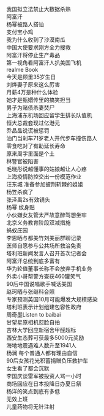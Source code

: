 我国拟立法禁止大数据杀熟  
阿富汗  
杨幂被路人搭讪  
支付宝小鸡  
我为什么收到了沙漠南瓜  
中国大使要求刚方全力搜救  
阿富汗将停止生产毒品  
第一视角看阿富汗人扒美国飞机  
realme Book  
今天是顾里35岁生日  
刘烨妻子原来这么厉害  
月薪4万是种什么体验  
她才是甄嬛传里的搞笑担当  
男子为赌债杀妻焚尸  
上海浦东机场回应留学生排长队值机  
恒大总裁套现过亿港元  
乔晶晶说谎被惩罚  
油门当刹车71岁老人开代步车撞伤路人  
零食吃对了有助延长寿命  
原来周字里面是个土  
林警官被陷害  
毛晓彤说越懂事的姑娘越让人心疼  
上海疫情防控交出一份模范作业  
汪东城 准备参加披荆斩棘的姐姐  
杨笠杀疯了  
张泽禹2s有效镜头  
杨幂 纹身贴  
小伙嫌女友管太严故意醉驾想坐牢  
北京义务教育阶段双减措施  
蚂蚁庄园  
李恩晒与都美竹刘美丽群聊记录  
医师自愿参与公共场所救治免责  
塔利班新闻发言人召开首次记者会  
阿富汗总统到底多富有  
华为轮值董事长称不会放弃手机业务  
外卖小哥帮警方查获460罐笑气  
90后中国说唱歌手喊话美国  
赵珂晒与张继科合照  
专家预测英国10月可能爆发大规模感染  
塔利班表示计划组建包容性政府  
周奇墨Listen to baibai  
甘望星原相机怼脸自拍  
吉林大学回应新宿舍甲醛超标  
西安生态葬可获最多5000元奖励  
海地地震遇难人数升至1941人  
杨澜 每个普通人都有理由自信  
90后女孩花光积蓄捐赠负压救护车  
女生看了都会沉默  
李国庆谈雷军被投资人骂一小时  
商场回应在日本投降日办夏日祭  
杨洋的笑点到底有多低  
无效上班  
儿童药物将无针注射  

